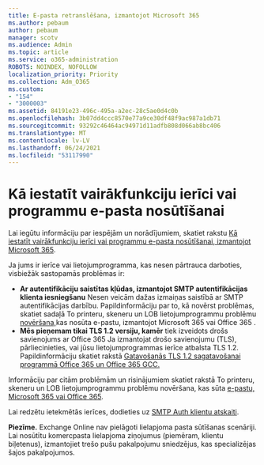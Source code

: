 ```yaml
---
title: E-pasta retranslēšana, izmantojot Microsoft 365
ms.author: pebaum
author: pebaum
manager: scotv
ms.audience: Admin
ms.topic: article
ms.service: o365-administration
ROBOTS: NOINDEX, NOFOLLOW
localization_priority: Priority
ms.collection: Adm_O365
ms.custom:
- "154"
- "3000003"
ms.assetid: 84191e23-496c-495a-a2ec-28c5ae0d4c0b
ms.openlocfilehash: 3b07dd4ccc8570e77a9ce30df48f9ac987a1db71
ms.sourcegitcommit: 93292c46464ac94971d11adfb808d066ab8bc406
ms.translationtype: MT
ms.contentlocale: lv-LV
ms.lasthandoff: 06/24/2021
ms.locfileid: "53117990"
---
```

# <a name="set-up-a-multifunction-device-or-application-to-send-email"></a>Kā iestatīt vairākfunkciju ierīci vai programmu e-pasta nosūtīšanai

Lai iegūtu informāciju par iespējām un norādījumiem, skatiet rakstu [Kā iestatīt vairākfunkciju ierīci vai programmu e-pasta nosūtīšanai, izmantojot Microsoft 365](/Exchange/mail-flow-best-practices/how-to-set-up-a-multifunction-device-or-application-to-send-email-using-microsoft-365-or-office-365).
  
Ja jums ir ierīce vai lietojumprogramma, kas nesen pārtrauca darboties, visbiežāk sastopamās problēmas ir:

- **Ar autentifikāciju saistītas kļūdas, izmantojot SMTP autentifikācijas klienta iesniegšanu** Nesen veicām dažas izmaiņas saistībā ar SMTP autentifikācijas darbību. Papildinformāciju par to, kā novērst problēmas, skatiet sadaļā To printeru, skeneru un LOB lietojumprogrammu problēmu [novēršana,](/Exchange/mail-flow-best-practices/fix-issues-with-printers-scanners-and-lob-applications-that-send-email-using-off#error-authentication-unsuccessful)kas nosūta e-pastu, izmantojot Microsoft 365 vai Office 365 .
- **Mēs pieņemam tikai TLS 1.2 versiju, kamēr** tiek izveidots drošs savienojums ar Office 365 Ja izmantojat drošo savienojumu (TLS), pārliecinieties, vai jūsu lietojumprogrammas ierīce atbalsta TLS 1.2. Papildinformāciju skatiet rakstā [Gatavošanās TLS 1.2 sagatavošanai programmā Office 365 un Office 365 GCC.](/microsoft-365/compliance/prepare-tls-1.2-in-office-365)
 
Informāciju par citām problēmām un risinājumiem skatiet rakstā To printeru, skeneru un LOB lietojumprogrammu problēmu novēršana, kas sūta [e-pastu, Microsoft 365 vai Office 365](/Exchange/mail-flow-best-practices/fix-issues-with-printers-scanners-and-lob-applications-that-send-email-using-off).

Lai redzētu ietekmētās ierīces, dodieties uz [SMTP Auth klientu atskaiti](https://protection.office.com/mailflow/dashboard).

**Piezīme.** Exchange Online nav pielāgoti lielapjoma pasta sūtīšanas scenāriji. Lai nosūtītu komercpasta lielapjoma ziņojumus (piemēram, klientu biļetenus), izmantojiet trešo pušu pakalpojumu sniedzējus, kas specializējas šajos pakalpojumos.
